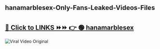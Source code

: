 
 ## hanamarblesex-Only-Fans-Leaked-Videos-Files

# <h2><a href="https://mediaupload.pro?hanamarblesex">🔗 Click to LINKS ⏩⏩ 👉 🟢 hanamarblesex </a></h2>

<a href="https://mediaupload.pro?hanamarblesex" rel="nofollow" data-target="animated-image.originalLink"><img src="https://i.ibb.co.com/xMMVF88/686577567.gif" alt="Viral Video Original" style="max-width: 100%; display: inline-block;" data-target="animated-image.originalImage"></a>
